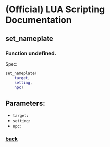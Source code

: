 
# (Official) LUA Scripting Documentation

## set_nameplate

### Function undefined.

Spec:
```lua
set_nameplate(
	target,
	setting,
	npc)
```
## Parameters:
- `target:` 
- `setting:` 
- `npc:` 

### [back](../other)
